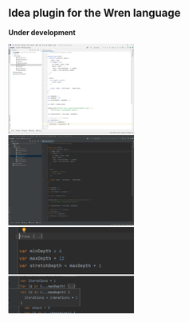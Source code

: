 ## Idea plugin for the Wren language

**Under development**

 

<img height="50%" src="pics/1.png" width="50%" alt="Highlighting"/>
<img height="50%" src="pics/2.png" width="50%" alt="Highlighting"/>
<img height="50%" src="pics/3.png" width="50%" alt="Highlighting"/>
<img height="50%" src="pics/4.png" width="50%" alt="Highlighting"/>